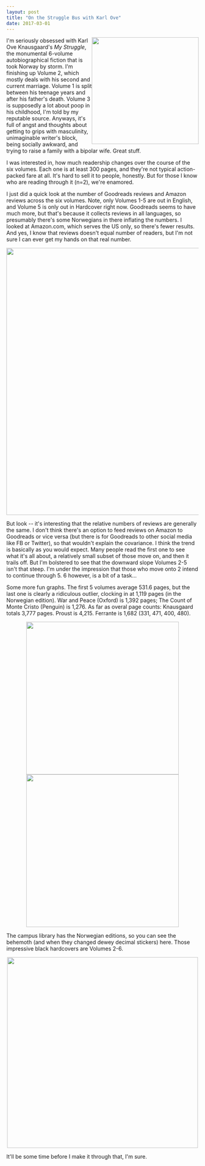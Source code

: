 ```yaml
---
layout: post
title: "On the Struggle Bus with Karl Ove"
date: 2017-03-01
---
```



<img src="{{ site.url }}/assets/img/knaus-2.JPG" style="width:280px; height:auto; float:right">

I'm seriously obsessed with Karl Ove Knausgaard's <i>My Struggle</i>, the monumental 6-volume autobiographical fiction that is took Norway by storm. I'm finishing up Volume 2, which mostly deals with his second and current marriage. Volume 1 is split between his teenage years and after his father's death. Volume 3 is supposedly a lot about poop in his childhood, I'm told by my reputable source. Anyways, it's full of angst and thoughts about getting to grips with masculinity, unimaginable writer's block, being socially awkward, and trying to raise a family with a bipolar wife. Great stuff. 

I was interested in, how much readership changes over the course of the six volumes. Each one is at least 300 pages, and they're not typical action-packed fare at all. It's hard to sell it to people, honestly. But for those I know who are reading through it (n=2), we're enamored. 

I just did a quick look at the number of Goodreads reviews and Amazon reviews across the six volumes. Note, only Volumes 1-5 are out in English, and Volume 5 is only out in Hardcover right now. Goodreads seems to have much more, but that's because it collects reviews in all languages, so presumably there's some Norwegians in there inflating the numbers. I looked at Amazon.com, which serves the US only, so there's fewer results. And yes, I know that reviews doesn't equal number of readers, but I'm not sure I can ever get my hands on that real number.

<center>
<img src="{{ site.url }}/assets/img/knaus-reviews.png" style="width:700px; height:auto">
</center>

But look -- it's interesting that the relative numbers of reviews are generally the same. I don't think there's an option to feed reviews on Amazon to Goodreads or vice versa (but there is for Goodreads to other social media like FB or Twitter), so that wouldn't explain the covariance.  I think the trend is basically as you would expect. Many people read the first one to see what it's all about, a relatively small subset of those move on, and then it trails off. But I'm bolstered to see that the downward slope Volumes 2-5 isn't that steep. I'm under the impression that those who move onto 2 intend to continue through 5. 6 however, is a bit of a task...

Some more fun graphs. The first 5 volumes average 531.6 pages, but the last one is clearly a ridiculous outlier, clocking in at 1,119 pages (in the Norwegian edition). War and Peace (Oxford) is 1,392 pages; The Count of Monte Cristo (Penguin) is 1,276. As far as overal page counts: Knausgaard totals 3,777 pages. Proust is 4,215. Ferrante is 1,682 (331, 471, 400, 480).

<center>
<img src="{{ site.url }}/assets/img/knaus-pages.png" style="width:400px; height:auto">
<img src="{{ site.url }}/assets/img/knaus-editions.png" style="width:400px; height:auto">
</center>

The campus library has the Norwegian editions, so you can see the behemoth (and when they changed dewey decimal stickers) here. Those impressive black hardcovers are Volumes 2-6.

<center>
<img src="{{ site.url }}/assets/img/knaus-books.JPG" style="width:500px; height:auto">
</center>

It'll be some time before I make it through that, I'm sure.
